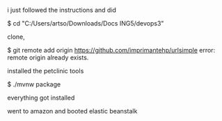 i just followed the instructions and did

$ cd "C:/Users/artso/Downloads/Docs ING5/devops3"

clone,

$ git remote add origin https://github.com/imprimantehp/urlsimple
error: remote origin already exists.

installed the petclinic tools 

$ ./mvnw package

everything got installed

went to amazon and booted elastic beanstalk